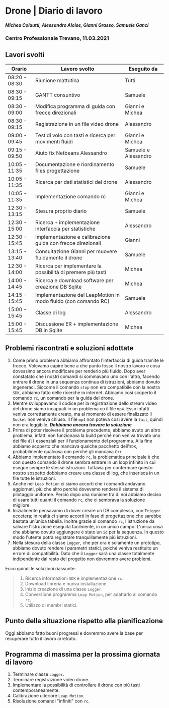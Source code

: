 # Drone | Diario di lavoro
##### Michea Colautti, Alessandro Aloise, Gianni Grasso, Samuele Ganci
### Centro Professionale Trevano, 11.03.2021

## Lavori svolti


|Orario        |Lavoro svolto                                                        |Eseguito da                 |
|--------------|---------------------------------------------------------------------|----------------------------|
|08:20 - 08:30 | Riunione mattutina		                                             |Tutti                       |
|08:30 - 09:15 | GANTT consuntivo                                                    |Samuele                     |
|08:30 - 09:00 | Modifica programma di guida con frecce direzionali                  |Gianni e Michea             |
|08:30 - 09:15 | Registrazione in un file video drone                                |Alessandro                  |
|09:00 - 09:45 | Test di volo con tasti e ricerca per movimenti fluidi               |Gianni e Michea             |
|09:15 - 09:50 | Aiuto fix Netbeans Alessandro                                       |Samuele e Alessandro        |
|10:05 - 11:35 | Documentazione e riordinamento files progettazione                  |Samuele                     |
|10:05 - 11:35 | Ricerca per dati statistici del drone                               |Alessandro                  |
|10:05 - 11:35 | Implementazione comando rc                                          |Gianni e Michea             |
|12:30 - 13:15 | Stesura proprio diario                                              |Samuele                     |
|12:30 - 15:00 | Ricerca + implementazione interfaccia per statistiche               |Alessandro                  |
|12:30 - 15:45 | Implementazione e calibrazione guida con frecce direzionali         |Gianni                      |
|13:15 - 13:40 | Consultazione Gianni per muovere fluidamente il drone               |Samuele                     |
|12:30 - 14:00 | Ricerca per implementare la possibilità di premere più tasti        |Michea                      |
|14:00 - 14:45 | Ricerca e download software per creazione DB Sqlite                 |Michea                      |
|14:15 - 15:45 | Implementazione del LeapMotion in modo fluido (con comando RC)      |Samuele                     |
|15:00 - 15:45 | Classe di log                                                       |Alessandro                  |
|15:00 - 15:45 | Discussione ER + implementazione DB in Sqlite                       |Michea                      |

## Problemi riscontrati e soluzioni adottate

1. Come primo problema abbiamo affrontato l'interfaccia di guida tramite le frecce. Volevamo capire bene a che punto fosse il nostro lavoro e cosa dovessimo ancora modificare per renderlo più fluido. Dopo aver constatato che i nostri comandi si sommavano uno con l'altro, facendo entrare il drone in una sequenza continua di istruzioni, abbiamo dovuto ingeneraci. Siccome il comando `stop` non era compatibile con la nostra `SDK`, abbiamo fatto delle ricerche in internet. Abbiamo così scoperto il comando `rc`, un comando per la guida del drone.
2. Mentre sviluppavamo il codice per la registrazione dello stream video del drone siamo incappati in un problema co il file `mp4`. Esso infatti veniva correttamente creato, ma al momento di essere finalizzato il `Socket` non veniva chiuso. Il file `mp4` non poteva così avere la `tail`, quindi non era leggibile.
***Dobbiamo ancora trovare la soluzione***
3. Prima di poter risolvere il problema precedente, abbiamo avuto un altro problema, infatti non funzionava la build perché non veniva trovato uno dei file `dll`
essenziali per il funzionamento del programma. Alla fine abbiamo scoperto che mancava qualche pacchetto dell'`SDK`, probabilmente qualcosa con  perché gli mancava `C++`
4. Abbiamo implementato il comando `rc`, la problematica principale è che con questo comando il drone sembra entrare in un loop infinito in cui esegue sempre le stesse istruzioni. Tuttavia per confermare questo nostro sospetto dobbiamo creare una classe di log, che inserisca in un file tutte le istruzioni.
5. Anche nel `Leap Motion` ci siamo accorti che i comandi andavano aggiornati, più che altro perché dovevamo rendere il sistema di pilotaggio uniforme. Perciò dopo una riunione tra di noi abbiamo deciso di usare tutti quanti il comando `rc`, che ci sembrava la soluzione migliore.
6. Inizialmente pensavamo di dover creare un DB complesso, con `Trigger` eccetera; in realtà ci siamo accorti in fase di progettazione che sarebbe bastata un’unica tabella. Inoltre grazie al comando `rc`, l'istruzione da salvare l'istruzione eseguita facilmente, in un unico campo. L'unica cosa che abbiamo dovuto aggiungere è stato un `id` per la sequenza. In questo modo l'utente potrà registrare tranquillamente più istruzioni.
7. Nella stesura della classe `Logger`, che per ora è solamente un prototipo, abbiamo dovuto rendere i parametri statici, poiché veniva restituito un errore di compatibilità. Dato che il `Logger` sarà una classe totalmente indipendente dal resto del progetto non dovremmo avere problemi.

Ecco quindi le soluzioni riassunte:

> 1. Ricerca informazioni `SDK` e implementazione `rc`.
> 2. Download libreria e nuova installazione.
> 3. Inizio creazione di una classe `Logger`.
> 4. Conversione programma `Leap Motion`, per adattarlo al comando `rc`.
> 5. Utilizzo di membri statici.


## Punto della situazione rispetto alla pianificazione
Oggi abbiamo fatto buoni progressi e dovremmo avere la base per recuperare tutto il lavoro arretrato.

## Programma di massima per la prossima giornata di lavoro
1. Terminare classe `Logger`.
2. Terminare registrazione video drone.
3. Implementare la possibilità di controllare il drone con più tasti contemporaneamente.
4. Calibrazione ulteriore `Leap Motion`.
5. Risoluzione comandi "infiniti" con `rc`.
